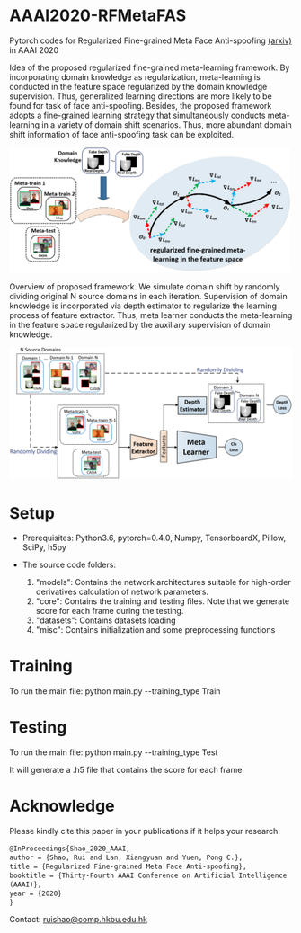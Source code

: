# AAAI2020-RFMetaFAS

Pytorch codes for Regularized Fine-grained Meta Face Anti-spoofing <a href=http://https://arxiv.org/pdf/1911.10771.pdf> (arxiv) </a> in AAAI 2020 

Idea of the proposed regularized fine-grained meta-learning framework. By incorporating domain knowledge as regularization, meta-learning is conducted in the feature space regularized by the domain knowledge supervision. Thus, generalized learning directions are more likely to be found for task of face anti-spoofing. Besides, the proposed framework adopts a fine-grained learning strategy that simultaneously conducts meta-learning in a variety of domain shift scenarios. Thus, more abundant domain shift information of face anti-spoofing task can be exploited.

<img src="./models/motivation.png" width="500">

Overview of proposed framework. We simulate domain shift by randomly dividing original N source domains in each iteration. Supervision of domain knowledge is incorporated via depth estimator to regularize the learning process of feature extractor. Thus, meta learner conducts the meta-learning in the feature space regularized by the auxiliary supervision of domain knowledge. 

<img src="./models/framework.png" width="600">

# Setup

* Prerequisites: Python3.6, pytorch=0.4.0, Numpy, TensorboardX, Pillow, SciPy, h5py

* The source code folders:

  1. "models": Contains the network architectures suitable for high-order derivatives calculation of network parameters.
  2. "core": Contains the training and testing files. Note that we generate score for each frame during the testing.
  3. "datasets": Contains datasets loading
  4. "misc": Contains initialization and some preprocessing functions
  
# Training

To run the main file: python main.py --training_type Train

# Testing

To run the main file: python main.py --training_type Test

It will generate a .h5 file that contains the score for each frame.

# Acknowledge
Please kindly cite this paper in your publications if it helps your research:
```
@InProceedings{Shao_2020_AAAI,
author = {Shao, Rui and Lan, Xiangyuan and Yuen, Pong C.},
title = {Regularized Fine-grained Meta Face Anti-spoofing},
booktitle = {Thirty-Fourth AAAI Conference on Artificial Intelligence (AAAI)},
year = {2020}
}
```

Contact: ruishao@comp.hkbu.edu.hk
